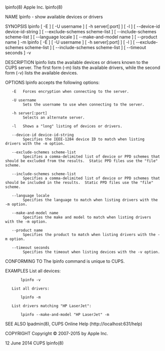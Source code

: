 lpinfo(8)                                                                                       Apple Inc.                                                                                      lpinfo(8)

NAME
       lpinfo - show available devices or drivers

SYNOPSIS
       lpinfo  [  -E  ]  [  -U  username  ]  [  -h  server[:port]  ]  [ -l ] [ --device-id device-id-string ] [ --exclude-schemes scheme-list ] [ --include-schemes scheme-list ] [ --language locale ] [
       --make-and-model name ] [ --product name ] -m
       lpinfo [ -E ] [ -U username ] [ -h server[:port] ] [ -l ] [ --exclude-schemes scheme-list ] [ --include-schemes scheme-list ] [ --timeout seconds ] -v

DESCRIPTION
       lpinfo lists the available devices or drivers known to the CUPS server.  The first form (-m) lists the available drivers, while the second form (-v) lists the available devices.

OPTIONS
       lpinfo accepts the following options:

       -E   Forces encryption when connecting to the server.

       -U username
            Sets the username to use when connecting to the server.

       -h server[:port]
            Selects an alternate server.

       -l   Shows a "long" listing of devices or drivers.

       --device-id device-id-string
            Specifies the IEEE-1284 device ID to match when listing drivers with the -m option.

       --exclude-schemes scheme-list
            Specifies a comma-delimited list of device or PPD schemes that should be excluded from the results.  Static PPD files use the "file" scheme.

       --include-schemes scheme-list
            Specifies a comma-delimited list of device or PPD schemes that should be included in the results.  Static PPD files use the "file" scheme.

       --language locale
            Specifies the language to match when listing drivers with the -m option.

       --make-and-model name
            Specifies the make and model to match when listing drivers with the -m option.

       --product name
            Specifies the product to match when listing drivers with the -m option.

       --timeout seconds
            Specifies the timeout when listing devices with the -v option.

CONFORMING TO
       The lpinfo command is unique to CUPS.

EXAMPLES
       List all devices:

           lpinfo -v

       List all drivers:

           lpinfo -m

       List drivers matching "HP LaserJet":

           lpinfo --make-and-model "HP LaserJet" -m

SEE ALSO
       lpadmin(8), CUPS Online Help (http://localhost:631/help)

COPYRIGHT
       Copyright © 2007-2015 by Apple Inc.

12 June 2014                                                                                       CUPS                                                                                         lpinfo(8)

